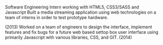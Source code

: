 Software Engineering Intern working with HTML5, CSS3/SASS and Javascript Built a media streaming application using web technologies on a 
team of interns in order to test prototype hardware. <br>

(2013) Worked on a team of engineers to design the interface, implement features and 
fix bugs for a future web based settop box user interface using primarily Javascript with various libraries, CSS, and GIT. (2014)